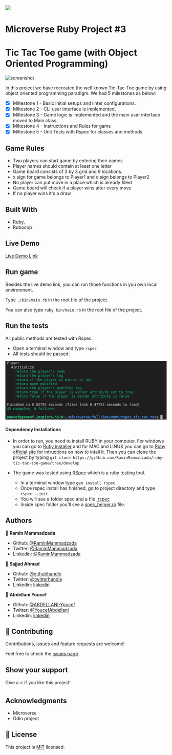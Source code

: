 ![](https://img.shields.io/badge/Microverse-blueviolet)

# Microverse Ruby Project #3 
# Tic Tac Toe game (with Object Oriented Programming)

![screenshot](./images/output.png)

In this project we have recreated the well known Tic-Tac-Toe game by using object oriented programming paradigm. We had 5 milestones as below:

- [x] Miltestone 1 - Basic initial setups and linter configurations.
- [x] Miltestone 2 - CLI user interface is implemented.
- [x] Miltestone 3 - Game logic is implemented and the main user interface moved to Main class.
- [x] Miltestone 4 - Instructions and Rules for game
- [x] Miltestone 5 - Unit Tests with Rspec for classes and methods.

## Game Rules

- Two players can start game by entering their names
- Player names should contain at least one letter
- Game board consists of 3 by 3 grid and 9 locations.
- x sign for game belongs to Player1 and o sign belongs to Player2
- No player can put move in a place which is already filled
- Game board will check if a player wins after every move
- If no player wins it's a draw

## Built With

- Ruby,
- Rubocop

## Live Demo

[Live Demo Link](https://repl.it/@remki/ruby-tic-tac-toe-game-1#bin/main.a)

## Run game
Besides the live demo link, you can run those functions in you own local environment. 

Type ```./bin/main.rb``` in the root file of the project. 

You can also type ```ruby bin/main.rb``` in the root file of the project.


## Run the tests
All public methods are tested with Rspec.

- Open a terminal window and type ```rspec```
- All tests should be passed:

![screenshot of tests](./images/tests_screenshot.png)

#### Dependency Installations

- In order to run, you need to install RUBY in your computer. For windows you can go to [Ruby installer](https://rubyinstaller.org/) and for MAC and LINUX you can go to [Ruby official site](https://www.ruby-lang.org/en/downloads/) for intructions on how to intall it.
Then you can clone the project by typing ```git clone https://github.com/RaminMammadzada/ruby-tic-tac-toe-game/tree/develop```


- The game was tested using [RSpec](https://rspec.info/) which is a ruby testing tool. 
  - In a terminal window type ```gem install rspec```
  - Once rspec install has finished, go to project directory and type ```rspec --init```
  - You will see a folder spec and a file [.rspec](.rspec)
  - Inside spec folder you'll see a [spec_helper.rb](spec/spec_helper.rb) file.

## Authors

👤 **Ramin Mammadzada**

- Github: [@RaminMammadzada](https://github.com/RaminMammadzada)
- Twitter: [@RaminMammadzada](https://twitter.com/RaminMammadzada)
- Linkedin: [@RaminMammadzada](https://www.linkedin.com/in/raminmammadzada) 

👤 **Sajjad Ahmad**

- Github: [@githubhandle](https://github.com/SajjadAhmad14)
- Twitter: [@twitterhandle](https://twitter.com/Sajjad_Ahmad14)
- Linkedin: [linkedin](https://linkedin.com/sajjad-ahmad-86102117a/)

👤 **Abdellani Youcef**

- Github: [@ABDELLANI-Youcef](https://github.com/ABDELLANI-Youcef)
- Twitter: [@YoucefAbdellani](https://twitter.com/YoucefAbdellani)
- Linkedin: [linkedin](https://www.linkedin.com/in/youcef-abdellani-b79361124/)

## 🤝 Contributing

Contributions, issues and feature requests are welcome!

Feel free to check the [issues page](issues/).

## Show your support

Give a ⭐️ if you like this project!

## Acknowledgments

- Microverse
- Odin project

## 📝 License

This project is [MIT](lic.url) licensed.
